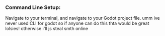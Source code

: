 ### Command Line Setup:
Navigate to your terminal, and navigate to your Godot project file.
umm ive never used CLI for godot so if anyone can do this thta would be great lolsies!
otherwise i'll js steal smth online